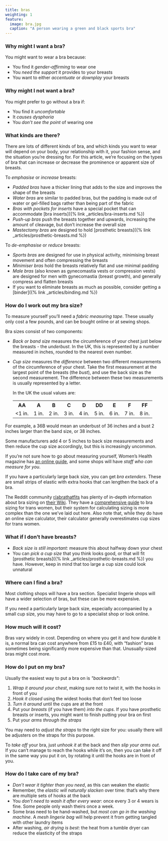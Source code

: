 ```yaml
---
title: bras
weighting: 1
feature:
  image: bra.jpg
  caption: "A person wearing a green and black sports bra"
---
```

### Why might I want a bra?
You might want to wear a bra because:

* You find it *gender-affirming* to wear one
* You *need the support* it provides to your breasts
* You want to either *accentuate* or *downplay* your breasts

### Why might I not want a bra?
You might prefer to go without a bra if:

* You find it *uncomfortable*
* It *causes dysphoria*
* You *don’t see the point* of wearing one

### What kinds are there?

There are lots of different kinds of bra, and which kinds you want to wear will depend on your body, your relationship with it, your fashion sense, and the situation you’re dressing for. For this article, we’re focusing on the types of bra that can increase or decrease the prominence or apparent size of breasts.

To *emphasise* or *increase* breasts:

* *Padded bras* have a thicker lining that adds to the size and improves the shape of the breasts
* *Water bras* are similar to padded bras, but the padding is made out of water or gel-filled bags rather than being part of the fabric
* *Bras with pockets for inserts* have a special pocket that can accommodate [bra inserts]({% link _articles/bra-inserts.md %})
* *Push-up bras* push the breasts together and upwards, increasing the amount of cleavage, but don’t increase the overall size
* *Mastectomy bras* are designed to hold [prosthetic breasts]({% link _articles/prosthetic-breasts.md %})

To *de-emphasise* or *reduce* breasts:

* *Sports bras* are designed for use in physical activity, minimising breast movement and often compressing the breasts
* *Minimiser bras* hold the breasts relatively flat and use minimal padding
* *Male bras* (also known as gynecomastia vests or compression vests) are designed for men with gynecomastia (breast growth), and generally compress and flatten breasts
* If you want to eliminate breasts as much as possible, consider getting a [binder]({% link _articles/binding.md %})


### How do I work out my bra size?
To measure yourself you’ll need a *fabric measuring tape*. These usually only cost a few pounds, and can be bought online or at sewing shops.

Bra sizes consist of two components:

* *Back or band size* measures the circumference of your chest just below the breasts - the *underbust*. In the UK, this is represented by a number measured in inches, rounded to the nearest even number.
* *Cup size* measures the *difference* between two different measurements of the circumference of your chest. Take the first measurement at the largest point of the breasts (the *bust*), and use the back size as the second measurement. The difference between these two measurements is usually represented by a letter.

  In the UK the usual values are:

  <table class="size-table">
    <tr>
      <th>AA</th>
      <th>A</th>
      <th>B</th>
      <th>C</th>
      <th>D</th>
      <th>DD</th>
      <th>E</th>
      <th>F</th>
      <th>FF</th>
    </tr>
    <tr>
      <td>&lt;1 in.</td>
      <td>1 in.</td>
      <td>2 in.</td>
      <td>3 in.</td>
      <td>4 in.</td>
      <td>5 in.</td>
      <td>6 in.</td>
      <td>7 in.</td>
      <td>8 in.</td>
    </tr>
  </table>

For example, a 36B would mean an underbust of 36 inches and a bust 2 inches larger than the band size, or 38 inches.

Some manufacturers add 4 or 5 inches to back size measurements and then reduce the cup size accordingly, but this is increasingly uncommon.

If you’re not sure how to go about measuring yourself, Women’s Health magazine has [an online guide](https://www.womenshealthmag.com/uk/gym-wear/a700109/how-to-measure-bra-size/), and some shops will have *staff who can measure for you*.

If you have a particularly large back size, you can get *bra extenders*. These are small strips of elastic with extra hooks that can lengthen the back of a bra.

The Reddit community [r/abrathatfits](https://www.reddit.com/r/abrathatfits) has plenty of in-depth information about bra sizing on [their Wiki](https://www.reddit.com/r/abrathatfits/wiki/index). They have a [comprehensive guide](https://www.reddit.com/r/ABraThatFits/wiki/mtfguide/) to bra sizing for trans women, but their system for calculating sizing is more complex than the one we’ve laid out here. Also note that, while they do have an online size calculator, their calculator generally overestimates cup sizes for trans women.

### What if I don’t have breasts?

* *Back size is still important:* measure this about halfway down your chest
* You can *pick a cup size* that you think looks good, or that will fit [prosthetic breasts]({% link _articles/prosthetic-breasts.md %}) you have. However, keep in mind that too large a cup size could look unnatural

### Where can I find a bra?

Most clothing shops will have a bra section. Specialist lingerie shops will have a wider selection of bras, but these can be more expensive.

If you need a particularly large back size, especially accompanied by a small cup size, you may have to go to a specialist shop or look online.

### How much will it cost?

Bras vary widely in cost. Depending on where you get it and how durable it is, a normal bra can cost anywhere from £15 to £40, with “fashion” bras sometimes being significantly more expensive than that. Unusually-sized bras might cost more.

### How do I put on my bra?

Usually the easiest way to put a bra on is *"backwards"*:

1. *Wrap it around your chest*, making sure not to twist it, with the hooks in front of you
2. *Hook it closed* using the widest hooks that don’t feel too loose
3. *Turn it around* until the cups are at the front
4. Put your *breasts* (if you have them) *into the cups*. If you have prosthetic breasts or inserts, you might want to finish putting your bra on first
5. Put your *arms through the straps*

You may need to *adjust the straps* to the right size for you: usually there will be adjusters on the straps for this purpose.

To *take off* your bra, just *unhook it* at the back and then *slip your arms out*. If you can’t manage to reach the hooks while it’s on, then you can take it off in the same way you put it on, by rotating it until the hooks are in front of you.

### How do I take care of my bra?

* *Don’t wear it tighter than you need*, as this can weaken the elastic
* Remember, the *elastic will naturally slacken* over time: that’s why there are multiple sets of hooks at the back
* You *don’t need to wash it after every wear*: once every 3 or 4 wears is fine. Some people only wash theirs once a week.
* Some bras need to be hand-washed, but *most can go in the washing machine*. A *mesh lingerie bag* will help prevent it from getting tangled with other laundry items
* After washing, *air drying is best*: the heat from a tumble dryer can reduce the elasticity of the straps

